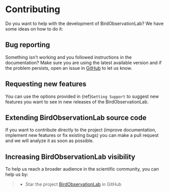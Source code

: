 # Contributing

Do you want to help with the development of BirdObservationLab? We have some ideas on how to do it:

## Bug reporting

Something isn't working and you followed instructions in the documentation? Make sure you are using the latest available version and if the problem persists, open an issue in [GitHub](https://github.com/fids-openresearchlab/BirdObservationLab/issues) to let us know.

## Requesting new features

You can use the options provided in {ref}`Getting Support` to suggest new features you want to see in new releases of the BirdObservationLab.

## Extending BirdObservationLab source code

If you want to contribute directly to the project (improve documentation, implement new features or fix existing bugs) you can make a pull request and we will analyze it as soon as possible.

## Increasing BirdObservationLab visibility

To help us reach a broader audience in the scientific community, you can help us by:

> - Star the project [BirdObservationLab](https://github.com/fids-openresearchlab/BirdObservationLab/stargazers) in GitHub

<!--
> - Star the project [yupi_examples](https://github.com/yupidevs/yupi_examples/stargazers) in GitHub
> - Cite our [arxiv paper](http://arxiv.org/abs/2108.06340) 
-->
